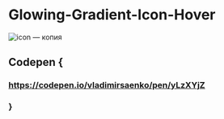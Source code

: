 # Glowing-Gradient-Icon-Hover
 
![icon — копия](https://user-images.githubusercontent.com/56477695/146655204-a3ddcce3-c1cb-4ef1-935a-82400baec4d5.png)

## Codepen {

### https://codepen.io/vladimirsaenko/pen/yLzXYjZ

### }
